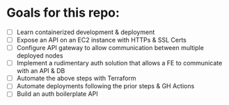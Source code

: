# Goals for this repo:

- [ ] Learn containerized development & deployment
- [ ] Expose an API on an EC2 instance with HTTPs & SSL Certs
- [ ] Configure API gateway to allow communication between multiple deployed nodes
- [ ] Implement a rudimentary auth solution that allows a FE to communicate with an API & DB
- [ ] Automate the above steps with Terraform
- [ ] Automate deployments following the prior steps & GH Actions
- [ ] Build an auth boilerplate API
